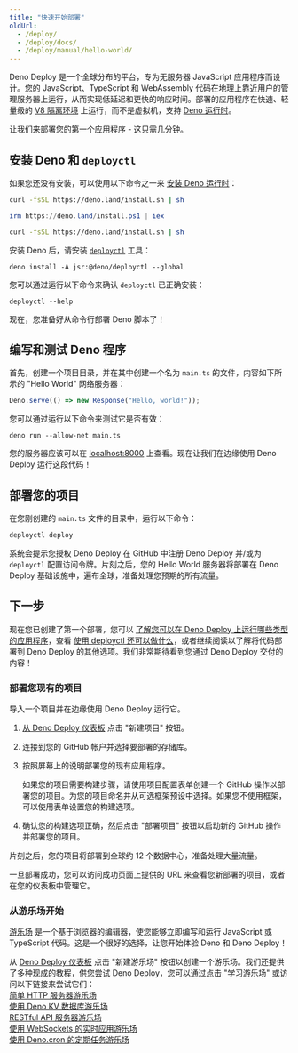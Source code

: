 ```yaml
---
title: "快速开始部署"
oldUrl:
  - /deploy/
  - /deploy/docs/
  - /deploy/manual/hello-world/
---
```


Deno Deploy 是一个全球分布的平台，专为无服务器 JavaScript 应用程序而设计。您的 JavaScript、TypeScript 和 WebAssembly 代码在地理上靠近用户的管理服务器上运行，从而实现低延迟和更快的响应时间。部署的应用程序在快速、轻量级的 [V8 隔离环境](https://deno.com/blog/anatomy-isolate-cloud) 上运行，而不是虚拟机，支持 [Deno 运行时](/runtime/manual)。

让我们来部署您的第一个应用程序 - 这只需几分钟。

## 安装 Deno 和 `deployctl`

如果您还没有安装，可以使用以下命令之一来 [安装 Deno 运行时](/runtime/getting_started/installation)：

<deno-tabs group-id="operating-systems">
<deno-tab mac" label="macOS" default>

```sh
curl -fsSL https://deno.land/install.sh | sh
```

</deno-tab>
<deno-tab value="windows" label="Windows">

```powershell
irm https://deno.land/install.ps1 | iex
```

</deno-tab>
<deno-tab value="linux" label="Linux">

```sh
curl -fsSL https://deno.land/install.sh | sh
```

</deno-tab>
</deno-tabs>

安装 Deno 后，请安装 [`deployctl`](./deployctl.md) 工具：

```
deno install -A jsr:@deno/deployctl --global
```

您可以通过运行以下命令来确认 `deployctl` 已正确安装：

```console
deployctl --help
```

现在，您准备好从命令行部署 Deno 脚本了！

## 编写和测试 Deno 程序

首先，创建一个项目目录，并在其中创建一个名为 `main.ts` 的文件，内容如下所示的 "Hello World" 网络服务器：

```ts title="main.ts"
Deno.serve(() => new Response("Hello, world!"));
```

您可以通过运行以下命令来测试它是否有效：

```
deno run --allow-net main.ts
```

您的服务器应该可以在 [localhost:8000](http://localhost:8000) 上查看。现在让我们在边缘使用 Deno Deploy 运行这段代码！

## 部署您的项目

在您刚创建的 `main.ts` 文件的目录中，运行以下命令：

```sh
deployctl deploy
```

系统会提示您授权 Deno Deploy 在 GitHub 中注册 Deno Deploy 并/或为 `deployctl` 配置访问令牌。片刻之后，您的 Hello World 服务器将部署在 Deno Deploy 基础设施中，遍布全球，准备处理您预期的所有流量。

## 下一步

现在您已创建了第一个部署，您可以 [了解您可以在 Deno Deploy 上运行哪些类型的应用程序](./use-cases.md)，查看 [使用 deployctl 还可以做什么](./deployctl.md)，或者继续阅读以了解将代码部署到 Deno Deploy 的其他选项。我们非常期待看到您通过 Deno Deploy 交付的内容！

### 部署您现有的项目

导入一个项目并在边缘使用 Deno Deploy 运行它。

1. [从 Deno Deploy 仪表板](https://dash.deno.com) 点击 "新建项目" 按钮。

2. 连接到您的 GitHub 帐户并选择要部署的存储库。

3. 按照屏幕上的说明部署您的现有应用程序。

   如果您的项目需要构建步骤，请使用项目配置表单创建一个 GitHub 操作以部署您的项目。为您的项目命名并从可选框架预设中选择。如果您不使用框架，可以使用表单设置您的构建选项。

4. 确认您的构建选项正确，然后点击 "部署项目" 按钮以启动新的 GitHub 操作并部署您的项目。

片刻之后，您的项目将部署到全球约 12 个数据中心，准备处理大量流量。

一旦部署成功，您可以访问成功页面上提供的 URL 来查看您新部署的项目，或者在您的仪表板中管理它。

### 从游乐场开始

[游乐场](./playgrounds.md) 是一个基于浏览器的编辑器，使您能够立即编写和运行 JavaScript 或 TypeScript 代码。这是一个很好的选择，让您开始体验 Deno 和 Deno Deploy！

从 [Deno Deploy 仪表板](https://dash.deno.com) 点击 "新建游乐场" 按钮以创建一个游乐场。我们还提供了多种现成的教程，供您尝试 Deno Deploy，您可以通过点击 "学习游乐场" 或访问以下链接来尝试它们：\
[简单 HTTP 服务器游乐场](https://dash.deno.com/tutorial/tutorial-http)\
[使用 Deno KV 数据库游乐场](https://dash.deno.com/tutorial/tutorial-http-kv)\
[RESTful API 服务器游乐场](https://dash.deno.com/tutorial/tutorial-restful)\
[使用 WebSockets 的实时应用游乐场](https://dash.deno.com/tutorial/tutorial-websocket)\
[使用 Deno.cron 的定期任务游乐场](https://dash.deno.com/tutorial/tutorial-cron)